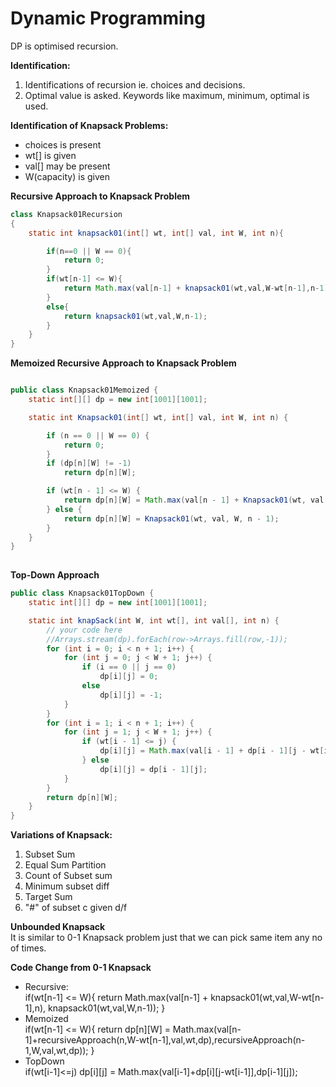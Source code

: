 # Dynamic Programming
DP is optimised recursion.

**Identification:**
1. Identifications of recursion ie. choices and decisions.
2. Optimal value is asked. Keywords like maximum, minimum, optimal is used.

**Identification of Knapsack Problems:**
- choices is present
- wt[] is given
- val[] may be present
- W(capacity) is given

**Recursive Approach to Knapsack Problem**
```java
class Knapsack01Recursion
{
    static int knapsack01(int[] wt, int[] val, int W, int n){

        if(n==0 || W == 0){
            return 0;
        }
        if(wt[n-1] <= W){
            return Math.max(val[n-1] + knapsack01(wt,val,W-wt[n-1],n-1),  knapsack01(wt,val,W,n-1));
        }
        else{
            return knapsack01(wt,val,W,n-1);
        }
    }
}
```
**Memoized Recursive Approach to Knapsack Problem**
```java

public class Knapsack01Memoized {
    static int[][] dp = new int[1001][1001];

    static int Knapsack01(int[] wt, int[] val, int W, int n) {

        if (n == 0 || W == 0) {
            return 0;
        }
        if (dp[n][W] != -1)
            return dp[n][W];

        if (wt[n - 1] <= W) {
            return dp[n][W] = Math.max(val[n - 1] + Knapsack01(wt, val, W - wt[n - 1], n - 1), Knapsack01(wt, val, W, n - 1));
        } else {
            return dp[n][W] = Knapsack01(wt, val, W, n - 1);
        }
    }
}
    
```
**Top-Down Approach**
```java
public class Knapsack01TopDown {
    static int[][] dp = new int[1001][1001];

    static int knapSack(int W, int wt[], int val[], int n) {
        // your code here
        //Arrays.stream(dp).forEach(row->Arrays.fill(row,-1));
        for (int i = 0; i < n + 1; i++) {
            for (int j = 0; j < W + 1; j++) {
                if (i == 0 || j == 0)
                    dp[i][j] = 0;
                else
                    dp[i][j] = -1;
            }
        }
        for (int i = 1; i < n + 1; i++) {
            for (int j = 1; j < W + 1; j++) {
                if (wt[i - 1] <= j) {
                    dp[i][j] = Math.max(val[i - 1] + dp[i - 1][j - wt[i - 1]], dp[i - 1][j]);
                } else
                    dp[i][j] = dp[i - 1][j];
            }
        }
        return dp[n][W];
    }
}
```
**Variations of Knapsack:**
1. Subset Sum
2. Equal Sum Partition
3. Count of Subset sum
4. Minimum subset diff
5. Target Sum
6. "#" of subset c given d/f 

**Unbounded Knapsack**\
It is similar to 0-1 Knapsack problem just that
we can pick same item any no of times.

**Code Change from 0-1 Knapsack**
* Recursive: \
  if(wt[n-1] <= W){
  return Math.max(val[n-1] + knapsack01(wt,val,W-wt[n-1],n),  knapsack01(wt,val,W,n-1));
  }
* Memoized\
  if(wt[n-1] <= W){
  return dp[n][W] = Math.max(val[n-1]+recursiveApproach(n,W-wt[n-1],val,wt,dp),recursiveApproach(n-1,W,val,wt,dp));
  }
* TopDown \
  if(wt[i-1]<=j)
  dp[i][j] = Math.max(val[i-1]+dp[i][j-wt[i-1]],dp[i-1][j]);